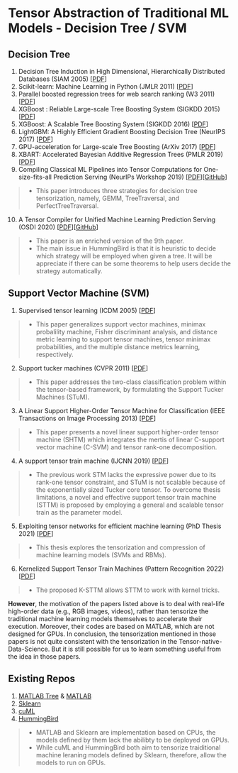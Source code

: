# Tensor Abstraction of Traditional ML Models - Decision Tree / SVM

## Decision Tree
1. Decision Tree Induction in High Dimensional, Hierarchically Distributed Databases (SIAM 2005) [[PDF](https://epubs.siam.org/doi/10.1137/1.9781611972757.42)]
2. Scikit-learn: Machine Learning in Python (JMLR 2011) [[PDF](https://arxiv.org/pdf/1201.0490.pdf)]
3. Parallel boosted regression trees for web search ranking (W3 2011) [[PDF](https://dl.acm.org/doi/10.1145/1963405.1963461)]
4. XGBoost : Reliable Large-scale Tree Boosting System (SIGKDD 2015) [[PDF](https://www.semanticscholar.org/paper/XGBoost-%3A-Reliable-Large-scale-Tree-Boosting-System-Chen-Guestrin/f0d90cfd564a2ec6281ad58b58aef838decb2fe4)]
5. XGBoost: A Scalable Tree Boosting System (SIGKDD 2016) [[PDF](https://www.semanticscholar.org/paper/XGBoost%3A-A-Scalable-Tree-Boosting-System-Chen-Guestrin/26bc9195c6343e4d7f434dd65b4ad67efe2be27a)]
6. LightGBM: A Highly Efficient Gradient Boosting Decision Tree (NeurIPS 2017) [[PDF](https://proceedings.neurips.cc/paper/2017/file/6449f44a102fde848669bdd9eb6b76fa-Paper.pdf)]
7. GPU-acceleration for Large-scale Tree Boosting (ArXiv 2017) [[PDF](https://arxiv.org/pdf/1706.08359.pdf)]
8. XBART: Accelerated Bayesian Additive Regression Trees (PMLR 2019) [[PDF](https://arxiv.org/pdf/1810.02215.pdf)]
9. Compiling Classical ML Pipelines into Tensor Computations for One-size-fits-all Prediction Serving (NeurIPs Workshop 2019) [[PDF](http://learningsys.org/neurips19/assets/papers/27_CameraReadySubmission_Hummingbird%20(5).pdf)][[GitHub](https://github.com/microsoft/hummingbird)]
> - This paper introduces three strategies for decision tree tensorization, namely, GEMM, TreeTraversal, and PerfectTreeTraversal.
10. A Tensor Compiler for Unified Machine Learning Prediction Serving (OSDI 2020) [[PDF](https://www.usenix.org/system/files/osdi20-nakandala.pdf)][[GitHub](https://github.com/microsoft/hummingbird)]
> - This paper is an enriched version of the 9th paper.
> - The main issue in HummingBird is that it is heuristic to decide which strategy will be employed when given a tree. It will be appreciate if there can be some theorems to help users decide the strategy automatically.

## Support Vector Machine (SVM)
1. Supervised tensor learning (ICDM 2005) [[PDF](https://ieeexplore.ieee.org/stamp/stamp.jsp?arnumber=1565711)]
> - This paper generalizes support vector machines, minimax probalility machine, Fisher discriminant analysis, and distance metric learning to support tensor machines, tensor minimax probabilities, and the multiple distance metrics learning, respectively.
2. Support tucker machines (CVPR 2011) [[PDF](https://ieeexplore.ieee.org/stamp/stamp.jsp?arnumber=5995663)]
> - This paper addresses the two-class classification problem within the tensor-based framework, by formulating the Support Tucker Machines (STuM).
3. A Linear Support Higher-Order Tensor Machine for Classification (IEEE Transactions on Image Processing 2013) [[PDF](https://ieeexplore.ieee.org/stamp/stamp.jsp?tp=&arnumber=6482624&tag=1)]
> - This paper presents a novel linear support higher-order tensor machine (SHTM) which integrates the mertis of linear C-support vector machine (C-SVM) and tensor rank-one decomposition.
4. A support tensor train machine (IJCNN 2019) [[PDF](https://ieeexplore.ieee.org/stamp/stamp.jsp?arnumber=8851985)]
> - The previous work STM lacks the expressive power due to its rank-one tensor constraint, and STuM is not scalable because of the exponentially sized Tucker core tensor. To overcome thesis limitations, a novel and effective support tensor train machine (STTM) is proposed by employing a general and scalable tensor train as the parameter model.
5. Exploiting tensor networks for efficient machine learning (PhD Thesis 2021) [[PDF](https://hub.hku.hk/handle/10722/308618)]
> - This thesis explores the tensorization and compression of machine learning models (SVMs and RBMs).
6. Kernelized Support Tensor Train Machines (Pattern Recognition 2022) [[PDF](https://arxiv.org/pdf/2001.00360.pdf)]
> - The proposed K-STTM allows STTM to work with kernel tricks.

**However**, the motivation of the papers listed above is to deal with real-life high-order data (e.g., RGB images, videos), rather than tensorize the traditional machine learning models themselves to accelerate their execution. Moreover, their codes are based on MATLAB, which are not designed for GPUs. In conclusion, the tensorization mentioned in those papers is not quite consistent with the tensorization in the Tensor-native-Data-Science. But it is still possible for us to learn something useful from the idea in those papers.

## Existing Repos
1. [MATLAB Tree](https://www.mathworks.com/help/stats/decision-trees.html) & [MATLAB](https://www.mathworks.com/discovery/support-vector-machine.html)
2. [Sklearn](https://scikit-learn.org/stable/)
3. [cuML](https://docs.rapids.ai/api/cuml/stable/)
4. [HummingBird](https://github.com/microsoft/hummingbird)

> - MATLAB and Sklearn are implementation based on CPUs, the models defined by them lack the abilibty to be deployed on GPUs. 
> - While cuML and HummingBird both aim to tensorize traiditional machine leraning models defined by Sklearn, therefore, allow the models to run on GPUs.

